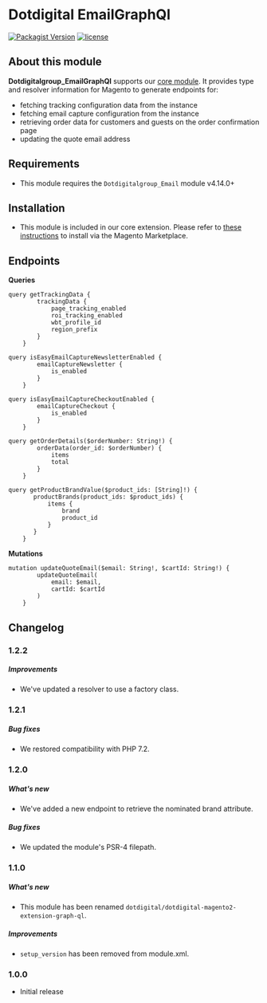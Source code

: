 # Dotdigital EmailGraphQl
[![Packagist Version](https://img.shields.io/packagist/v/dotdigital/dotdigital-magento2-extension-graph-ql?color=green&label=stable)](https://github.com/dotmailer/dotmailer-magento2-extension-graph-ql/releases)
[![license](https://img.shields.io/github/license/mashape/apistatus.svg)](LICENSE.md)

## About this module
**Dotdigitalgroup_EmailGraphQl** supports our [core module](https://github.com/dotmailer/dotmailer-magento2-extension).
It provides type and resolver information for Magento to generate endpoints for:
- fetching tracking configuration data from the instance
- fetching email capture configuration from the instance
- retrieving order data for customers and guests on the order confirmation page 
- updating the quote email address

## Requirements
- This module requires the `Dotdigitalgroup_Email` module v4.14.0+

## Installation
- This module is included in our core extension. Please refer to [these instructions](https://github.com/dotmailer/dotmailer-magento2-extension#installation) to install via the Magento Marketplace.

## Endpoints

**Queries**
```
query getTrackingData {
        trackingData {
            page_tracking_enabled
            roi_tracking_enabled
            wbt_profile_id
            region_prefix
        }
    }

query isEasyEmailCaptureNewsletterEnabled {
        emailCaptureNewsletter {
            is_enabled
        }
    }

query isEasyEmailCaptureCheckoutEnabled {
        emailCaptureCheckout {
            is_enabled
        }
    }

query getOrderDetails($orderNumber: String!) {
        orderData(order_id: $orderNumber) {
            items
            total
        }
    }
    
query getProductBrandValue($product_ids: [String]!) {
       productBrands(product_ids: $product_ids) {
           items {
               brand
               product_id
           }
       }
    }
```

**Mutations**
```
mutation updateQuoteEmail($email: String!, $cartId: String!) {
        updateQuoteEmail(
            email: $email,
            cartId: $cartId
        )
    }
```

## Changelog

### 1.2.2

##### Improvements
- We've updated a resolver to use a factory class.

### 1.2.1

##### Bug fixes
- We restored compatibility with PHP 7.2.

### 1.2.0

##### What's new
- We've added a new endpoint to retrieve the nominated brand attribute.

##### Bug fixes
- We updated the module's PSR-4 filepath.

### 1.1.0

##### What's new
- This module has been renamed `dotdigital/dotdigital-magento2-extension-graph-ql`.

##### Improvements
- `setup_version` has been removed from module.xml.

### 1.0.0
- Initial release

